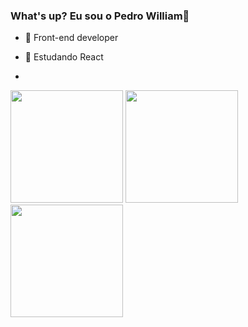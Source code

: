 ### What's up? Eu sou o Pedro William👋

- 🔭 Front-end developer
- 📝 Estudando React

 - <div>
  <img height="180em" src="https://github-readme-stats.vercel.app/api?username=ZFRenato&show_icons=true&theme=bear&include_all_commits=true&count_private=true"/>
  <img height="180em" src="https://github-readme-stats.vercel.app/api?username=Pedrowill21&show_icons=true&theme=bear&include_all_commits=true&count_private=true"/>
  <img height="180em" src="https://github-readme-stats.vercel.app/api/top-langs/?username=ZFRenato&layout=compact&langs_count=7&theme=bear"/>
</div>



